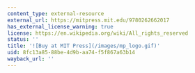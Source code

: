 ```yaml
---
content_type: external-resource
external_url: https://mitpress.mit.edu/9780262662017
has_external_license_warning: true
license: https://en.wikipedia.org/wiki/All_rights_reserved
status: ''
title: '![Buy at MIT Press](/images/mp_logo.gif)'
uid: 8fc13a85-88be-4d9b-aa74-f5f867a63b14
wayback_url: ''
---
```

